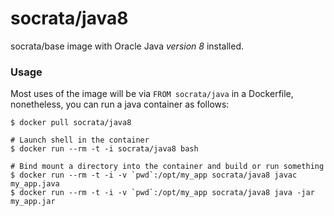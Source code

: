 socrata/java8
============

socrata/base image with Oracle Java *version 8* installed.

### Usage

Most uses of the image will be via `FROM socrata/java` in a Dockerfile, nonetheless, you can run a java container as follows:

    $ docker pull socrata/java8

    # Launch shell in the container
    $ docker run --rm -t -i socrata/java8 bash

    # Bind mount a directory into the container and build or run something
    $ docker run --rm -t -i -v `pwd`:/opt/my_app socrata/java8 javac my_app.java
    $ docker run --rm -t -i -v `pwd`:/opt/my_app socrata/java8 java -jar my_app.jar
